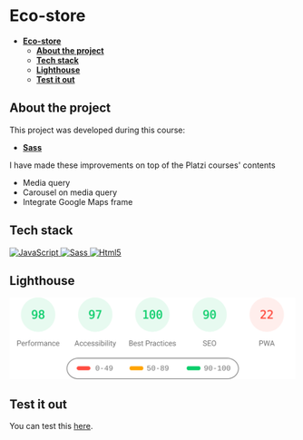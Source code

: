 # Eco-store

- [**Eco-store**](#eco-store)
  - [**About the project**](#about-the-project)
  - [**Tech stack**](#tech-stack)
  - [**Lighthouse**](#lighthouse)
  - [**Test it out**](#test-it-out)

## About the project

This project was developed during this course:

- [**Sass**](https://platzi.com/cursos/sass/)

I have made these improvements on top of the Platzi courses' contents

- Media query
- Carousel on media query
- Integrate Google Maps frame

## Tech stack

<!-- markdownlint-disable MD033 -->
<p>
    <a href="https://developer.mozilla.org/en-US/docs/Web/javascript" >
      <img src="https://cdn.jsdelivr.net/gh/devicons/devicon/icons/javascript/javascript-original.svg" alt="JavaScript" width="40" height="40" />
    </a>
    <a href="https://sass-lang.com/" >
        <img src="https://cdn.jsdelivr.net/gh/devicons/devicon/icons/sass/sass-original.svg" alt="Sass" width="40" height="40" />
    </a>
    <a href="https://developer.mozilla.org/en-US/docs/Glossary/HTML5" >
        <img src="https://cdn.jsdelivr.net/gh/devicons/devicon/icons/html5/html5-original.svg" alt="Html5" width="40" height="40" />
    </a>
</p>
<!-- markdownlint-enable MD033 -->

## Lighthouse

<img src="lighthouse_results/desktop/pagespeed.svg" alt="Lighthouse report" width=800 />

## Test it out

You can test this [here](https://yuneidyc.github.io/Eco-store/).
